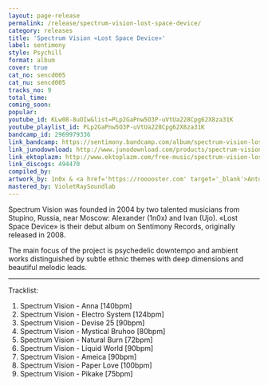 ```yaml
---
layout: page-release
permalink: /release/spectrum-vision-lost-space-device/
category: releases
title: 'Spectrum Vision «Lost Space Device»'
label: sentimony
style: Psychill
format: album
cover: true
cat_no: sencd005
cat_nu: sencd005
tracks_no: 9
total_time: 
coming_soon: 
popular: 
youtube_id: KLw08-8uOIw&list=PLp2GaPnw5O3P-uVtUa228Cpg62X8za31K
youtube_playlist_id: PLp2GaPnw5O3P-uVtUa228Cpg62X8za31K
bandcamp_id: 2969979336
link_bandcamp: https://sentimony.bandcamp.com/album/spectrum-vision-lost-space-device
link_junodownload: http://www.junodownload.com/products/spectrum-vision-lost-space-device/1507879-02
link_ektoplazm: http://www.ektoplazm.com/free-music/spectrum-vision-lost-space-device
link_discogs: 494470
compiled_by: 
artwork_by: 1n0x & <a href='https://rooooster.com' target='_blank'>Anton Pivniuk</a>
mastered_by: VioletRaySoundlab
---
```


Spectrum Vision was founded in 2004 by two talented musicians from Stupino, Russia, near Moscow: Alexander (1n0x) and Ivan (Ujo). «Lost Space Device» is their debut album on Sentimony Records, originally released in 2008. 

The main focus of the project is psychedelic downtempo and ambient works distinguished by subtle ethnic themes with deep dimensions and beautiful melodic leads.

---
Tracklist:

01. Spectrum Vision - Anna [140bpm]
02. Spectrum Vision - Electro System [124bpm]
03. Spectrum Vision - Devise 25 [90bpm]
04. Spectrum Vision - Mystical Bruhoo [80bpm]
05. Spectrum Vision - Natural Burn [72bpm]
06. Spectrum Vision - Liquid World [90bpm]
07. Spectrum Vision - Ameica [90bpm]
08. Spectrum Vision - Paper Love [100bpm]
09. Spectrum Vision - Pikake [75bpm]
